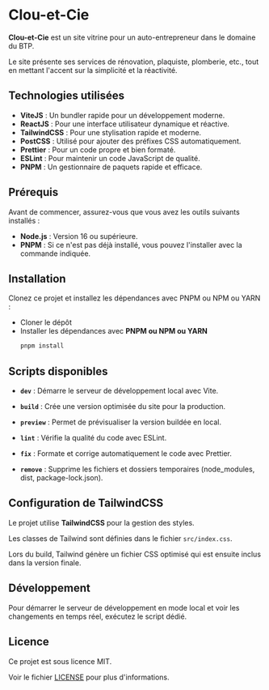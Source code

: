 # Clou-et-Cie

**Clou-et-Cie** est un site vitrine pour un auto-entrepreneur dans le domaine du BTP.

Le site présente ses services de rénovation, plaquiste, plomberie, etc., tout en mettant l'accent sur la simplicité et la réactivité.

## Technologies utilisées

- **ViteJS** : Un bundler rapide pour un développement moderne.
- **ReactJS** : Pour une interface utilisateur dynamique et réactive.
- **TailwindCSS** : Pour une stylisation rapide et moderne.
- **PostCSS** : Utilisé pour ajouter des préfixes CSS automatiquement.
- **Prettier** : Pour un code propre et bien formaté.
- **ESLint** : Pour maintenir un code JavaScript de qualité.
- **PNPM** : Un gestionnaire de paquets rapide et efficace.

## Prérequis

Avant de commencer, assurez-vous que vous avez les outils suivants installés :

- **Node.js** : Version 16 ou supérieure.
- **PNPM** : Si ce n'est pas déjà installé, vous pouvez l'installer avec la commande indiquée.

## Installation

Clonez ce projet et installez les dépendances avec PNPM ou NPM ou YARN :

- Cloner le dépôt
- Installer les dépendances avec **PNPM ou NPM ou YARN**
  ```bash
  pnpm install
  ```

## Scripts disponibles

- **`dev`** : Démarre le serveur de développement local avec Vite.

- **`build`** : Crée une version optimisée du site pour la production.

- **`preview`** : Permet de prévisualiser la version buildée en local.

- **`lint`** : Vérifie la qualité du code avec ESLint.

- **`fix`** : Formate et corrige automatiquement le code avec Prettier.

- **`remove`** : Supprime les fichiers et dossiers temporaires (node_modules, dist, package-lock.json).

## Configuration de TailwindCSS

Le projet utilise **TailwindCSS** pour la gestion des styles. 

Les classes de Tailwind sont définies dans le fichier `src/index.css`. 

Lors du build, Tailwind génère un fichier CSS optimisé qui est ensuite inclus dans la version finale.

## Développement

Pour démarrer le serveur de développement en mode local et voir les changements en temps réel, exécutez le script dédié.

## Licence

Ce projet est sous licence MIT.

Voir le fichier [LICENSE](LICENSE.md) pour plus d'informations.
